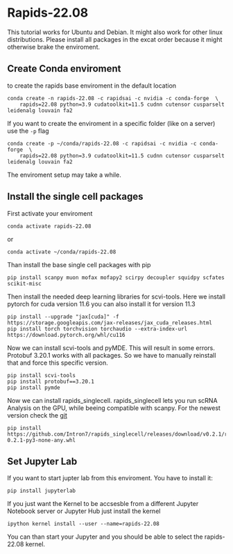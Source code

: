 # Rapids-22.08

This tutorial works for Ubuntu and Debian. It might also work for other linux distributions. Please install all packages in the excat order because it might otherwise brake the enviroment.

## Create Conda enviroment
to create the rapids base enviroment in the default location

```
conda create -n rapids-22.08 -c rapidsai -c nvidia -c conda-forge  \
    rapids=22.08 python=3.9 cudatoolkit=11.5 cudnn cutensor cusparselt leidenalg louvain fa2 
```
If you want to create the enviroment in a specific folder (like on a server) use the `-p` flag
```
conda create -p ~/conda/rapids-22.08 -c rapidsai -c nvidia -c conda-forge  \
    rapids=22.08 python=3.9 cudatoolkit=11.5 cudnn cutensor cusparselt leidenalg louvain fa2 
```
The enviroment setup may take a while.

## Install the single cell packages
First activate your enviroment
```
conda activate rapids-22.08
```
or
```
conda activate ~/conda/rapids-22.08
```
Than install the base single cell packages with pip
```
pip install scanpy muon mofax mofapy2 scirpy decoupler squidpy scfates scikit-misc
```
Then install the needed deep learning libraries for scvi-tools.
Here we install pytorch for cuda version 11.6 you can also install it for version 11.3
```
pip install --upgrade "jax[cuda]" -f https://storage.googleapis.com/jax-releases/jax_cuda_releases.html
pip install torch torchvision torchaudio --extra-index-url https://download.pytorch.org/whl/cu116
```
Now we can install scvi-tools and pyMDE. This will result in some errors. Protobuf 3.20.1 works with all packages. So we have to manually reinstall that and force this specific version.
```
pip install scvi-tools
pip install protobuf==3.20.1
pip install pymde
```
Now we can install rapids_singlecell. rapids_singlecell lets you run scRNA Analysis on the GPU, while beeing compatible with scanpy.
For the newest version check the [git](https://github.com/Intron7/rapids_singlecell)
```
pip install https://github.com/Intron7/rapids_singlecell/releases/download/v0.2.1/rapids_singlecell-0.2.1-py3-none-any.whl
```

## Set Jupyter Lab
If you want to start jupter lab from this enviroment. You have to install it:
```
pip install jupyterlab
```
If you just want the Kernel to be accsesble from a different Jupyter Notebook server or Jupyter Hub just install the kernel
```
ipython kernel install --user --name=rapids-22.08
```
You can than start your Jupyter and you should be able to select the rapids-22.08 kernel.


